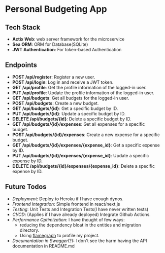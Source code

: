 # Personal Budgeting App

## Tech Stack

- **Actix Web**: web server framework for the microservice
- **Sea ORM**: ORM for Database(SQLite)
- **JWT Authentication**: For token-based Authentication

## Endpoints

- **POST /api/register**: Register a new user.
- **POST /api/login**: Log in and receive a JWT token.
- **GET /api/profile**: Get the profile information of the logged-in user.
- **PUT /api/profile**: Update the profile information of the logged-in user.
- **GET /api/budgets**: Get all budgets for the logged-in user.
- **POST /api/budgets**: Create a new budget.
- **GET /api/budgets/{id}**: Get a specific budget by ID.
- **PUT /api/budgets/{id}**: Update a specific budget by ID.
- **DELETE /api/budgets/{id}**: Delete a specific budget by ID.
- **GET /api/budgets/{id}/expenses**: Get all expenses for a specific budget.
- **POST /api/budgets/{id}/expenses**: Create a new expense for a specific budget.
- **GET /api/budgets/{id}/expenses/{expense_id}**: Get a specific expense by ID.
- **PUT /api/budgets/{id}/expenses/{expense_id}**: Update a specific expense by ID.
- **DELETE /api/budgets/{id}/expenses/{expense_id}**: Delete a specific expense by ID.


## Future Todos
- *Deployment*: Deploy to Heroku if I have enough dynos.
- *Frontend Integration*: Simple frontend in react/next.js
- *Testing*: Unit Tests and Integration Tests(I have never written tests)
- *CI/CD*: (Applies if I have already deployed) Integrate Github Actions.
- *Performance Optimization*: I have thought of few ways:
   - reducing the dependency bloat in the entities and migration directory.
   - Using [flamegraph](https://crates.io/crates/flamegraph) to profile my project.
- *Documentation in Swagger*(?): I don't see the harm having the API documentation in README.md
